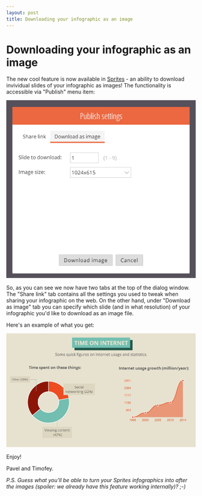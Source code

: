 ```yaml
---
layout: post
title: Downloading your infographic as an image
---
```


# Downloading your infographic as an image

The new cool feature is now available in [Sprites](https://spritesapp.com) - an ability to download invividual slides of your infographic as images! The functionality is accessible via "Publish" menu item:

![Image export dialog](/assets/img/posts/image-export-dialog.png "Image export dialog")

So, as you can see we now have two tabs at the top of the dialog window. The "Share link" tab contains all the settings you used to tweak when sharing your infographic on the web. On the other hand, under "Download as image" tab you can specify which slide (and in what resolution) of your infographic you'd like to download as an image file.

Here's an example of what you get:

![Image export result](/assets/img/posts/image-export-result.jpg "Image export result")

Enjoy!

Pavel and Timofey.

*P.S. Guess what you'll be able to turn your Sprites infographics into after the images (spoiler: we already have this feature working internally)? ;-)*
